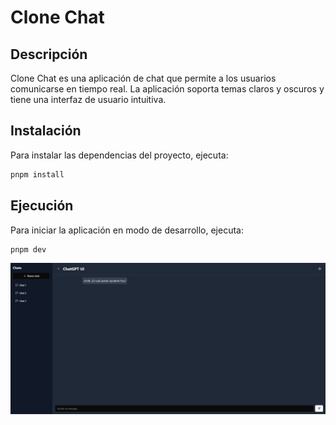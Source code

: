 # Clone Chat
## Descripción
Clone Chat es una aplicación de chat que permite a los usuarios comunicarse en tiempo real. La aplicación soporta temas claros y oscuros y tiene una interfaz de usuario intuitiva.
## Instalación
Para instalar las dependencias del proyecto, ejecuta:
```sh
pnpm install
```
## Ejecución
Para iniciar la aplicación en modo de desarrollo, ejecuta:
```sh
pnpm dev
```
![alt text](public/screenshort.png)